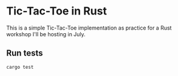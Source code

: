 # Tic-Tac-Toe in Rust

This is a simple Tic-Tac-Toe implementation as practice for a Rust workshop I'll be hosting in July.

## Run tests

`cargo test`